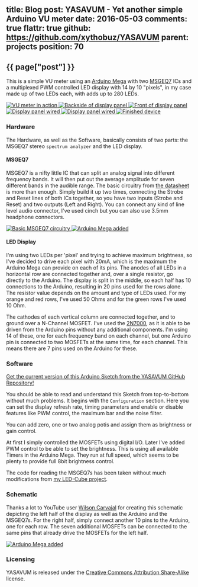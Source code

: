 title: Blog
post: YASAVUM - Yet another simple Arduino VU meter
date: 2016-05-03
comments: true
flattr: true
github: https://github.com/xythobuz/YASAVUM
parent: projects
position: 70
---

## {{ page["post"] }}
<!--%
from datetime import datetime
date = datetime.strptime(page["date"], "%Y-%m-%d").strftime("%B %d, %Y")
print "*Posted at %s.*" % date
%-->

This is a simple VU meter using an [Arduino Mega](https://www.arduino.cc/en/Main/ArduinoBoardMega2560) with two [MSGEQ7](https://www.sparkfun.com/products/10468) ICs and a multiplexed PWM controlled LED display with 14 by 10 "pixels", in my case made up of two LEDs each, with adds up to 280 LEDs.

<div class="lightgallery">
    <a href="https://www.youtube.com/watch?v=-yFCkL4iYBA">
        <img src="img/yasavum_video.png" alt="VU meter in action">
    </a>
    <a href="img/yasavum1.jpg">
        <img src="img/yasavum1_small.jpg" alt="Backside of display panel">
    </a>
    <a href="img/yasavum2.jpg">
        <img src="img/yasavum2_small.jpg" alt="Front of display panel">
    </a>
    <a href="img/yasavum3.jpg">
        <img src="img/yasavum3_small.jpg" alt="Display panel wired">
    </a>
    <a href="img/yasavum4.jpg">
        <img src="img/yasavum4_small.jpg" alt="Display panel wired">
    </a>
    <a href="img/yasavum6.jpg">
        <img src="img/yasavum6_small.jpg" alt="Finished device">
    </a>
</div>

### Hardware

The Hardware, as well as the Software, basically consists of two parts: the MSGEQ7 stereo `spectrum analyzer` and the LED display.

#### MSGEQ7

MSGEQ7 is a nifty little IC that can split an analog signal into different frequency bands. It will then put out the average amplitude for seven different bands in the audible range. The basic circuitry from [the datasheet](https://www.sparkfun.com/datasheets/Components/General/MSGEQ7.pdf) is more than enough. Simply build it up two times, connecting the Strobe and Reset lines of both ICs together, so you have two inputs (Strobe and Reset) and two outputs (Left and Right). You can connect any kind of line level audio connector, I've used cinch but you can also use 3.5mm headphone connectors.

<div class="lightgallery">
    <a href="img/yasavum_msgeq7.png">
        <img src="img/yasavum_msgeq7_small.png" alt="Basic MSGEQ7 circuitry">
    </a>
    <a href="img/yasavum5.jpg">
        <img src="img/yasavum5_small.jpg" alt="Arduino Mega added">
    </a>
</div>

#### LED Display

I'm using two LEDs per 'pixel' and trying to achieve maximum brightness, so I've decided to drive each pixel with 20mA, which is the maximum the Arduino Mega can provide on each of its pins. The anodes of all LEDs in a horizontal row are connected together and, over a single resistor, go directly to the Arduino. The display is split in the middle, so each half has 10 connections to the Arduino, resulting in 20 pins used for the rows alone. The resistor value depends on the amount and type of LEDs used. For my orange and red rows, I've used 50 Ohms and for the green rows I've used 10 Ohm.

The cathodes of each vertical column are connected together, and to ground over a N-Channel MOSFET. I've used the [2N7000](https://en.wikipedia.org/wiki/2N7000), as it is able to be driven from the Arduino pins without any additional components. I'm using 14 of these, one for each frequency band on each channel, but one Arduino pin is connected to two MOSFETs at the same time, for each channel. This means there are 7 pins used on the Arduino for these.

### Software

[Get the current version of this Arduino Sketch from the YASAVUM GitHub Repository!](https://github.com/xythobuz/YASAVUM/blob/master/YASAVUM.ino)

You should be able to read and understand this Sketch from top-to-bottom without much problems. It begins with the `Configuration` section. Here you can set the display refresh rate, timing parameters and enable or disable features like PWM control, the maximum bar and the noise filter.

You can add zero, one or two analog potis and assign them as brightness or gain control.

At first I simply controlled the MOSFETs using digital I/O. Later I've added PWM control to be able to set the brightness. This is using all available Timers in the Arduino Mega. They run at full speed, which seems to be plenty to provide full 8bit brightness control.

The code for reading the MSGEQ7s has been taken without much modifications from [my LED-Cube project](https://github.com/xythobuz/LED-Cube/blob/master/AudioFirmware/eq.c).

### Schematic

Thanks a lot to YouTube user [Wilson Carvajal](https://www.youtube.com/channel/UCNQu6mF5goM0MjIR28gd4FA) for creating this schematic depicting the left half of the display as well as the Arduino and the MSGEQ7s. For the right half, simply connect another 10 pins to the Arduino, one for each row. The seven additional MOSFETs can be connected to the same pins that already drive the MOSFETs for the left half.

<div class="lightgallery">
    <a href="img/yasavum_schem.png">
        <img src="img/yasavum_schem_small.png" alt="Arduino Mega added">
    </a>
</div>

### Licensing

YASAVUM is released under the [Creative Commons Attribution Share-Alike](http://creativecommons.org/licenses/by-sa/4.0/) license.

